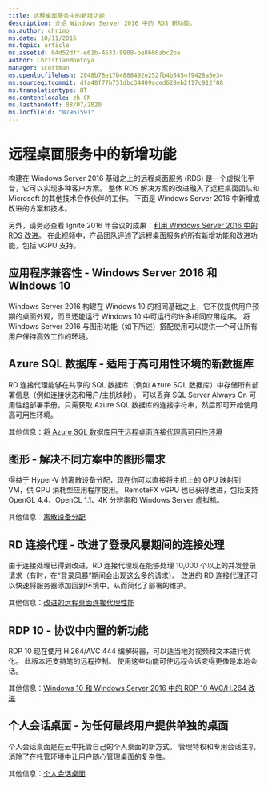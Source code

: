 ```yaml
---
title: 远程桌面服务中的新增功能
description: 介绍 Windows Server 2016 中的 RDS 新功能。
ms.author: chrimo
ms.date: 10/11/2016
ms.topic: article
ms.assetid: 04d52dff-e61b-4633-9908-be8600abc2ba
author: ChristianMontoya
manager: scottman
ms.openlocfilehash: 2048b78e17b4888492e252fb4b5454f9428a5e34
ms.sourcegitcommit: dfa48f77b751dbc34409aced628eb2f17c912f08
ms.translationtype: HT
ms.contentlocale: zh-CN
ms.lasthandoff: 08/07/2020
ms.locfileid: "87961591"
---
```

# <a name="whats-new-in-remote-desktop-services"></a>远程桌面服务中的新增功能

构建在 Windows Server 2016 基础之上的远程桌面服务 (RDS) 是一个虚拟化平台，它可以实现多种客户方案。 整体 RDS 解决方案的改进融入了远程桌面团队和 Microsoft 的其他技术合作伙伴的工作。 下面是 Windows Server 2016 中新增或改进的方案和技术。

另外，请务必查看 Ignite 2016 年会议的成果：[利用 Windows Server 2016 中的 RDS 改进](https://channel9.msdn.com/Events/Ignite/2016/BRK3098)。 在此视频中，产品团队评述了远程桌面服务的所有新增功能和改进功能，包括 vGPU 支持。

## <a name="app-compatibility---windows-server-2016-and-windows-10"></a>应用程序兼容性 - Windows Server 2016 和 Windows 10
Windows Server 2016 构建在 Windows 10 的相同基础之上，它不仅提供用户预期的桌面外观，而且还能运行 Windows 10 中可运行的许多相同应用程序。 将 Windows Server 2016 与图形功能（如下所述）搭配使用可以提供一个可让所有用户保持高效工作的环境。

## <a name="azure-sql-database---the-new-database-for-your-highly-available-environment"></a>Azure SQL 数据库 - 适用于高可用性环境的新数据库
RD 连接代理能够在共享的 SQL 数据库（例如 Azure SQL 数据库）中存储所有部署信息（例如连接状态和用户/主机映射）。 可以丢弃 SQL Server Always On 可用性组部署手册，只需获取 Azure SQL 数据库的连接字符串，然后即可开始使用高可用性环境。

其他信息：[将 Azure SQL 数据库用于远程桌面连接代理高可用性环境](https://techcommunity.microsoft.com/t5/microsoft-security-and/new-windows-server-2016-capability-use-azure-sql-db-for-your/ba-p/249787)

## <a name="graphics---solving-graphics-needs-across-various-scenarios"></a>图形 - 解决不同方案中的图形需求
得益于 Hyper-V 的离散设备分配，现在你可以直接将主机上的 GPU 映射到 VM，供 GPU 消耗型应用程序使用。 RemoteFX vGPU 也已获得改进，包括支持 OpenGL 4.4、OpenCL 1.1、4K 分辨率和 Windows Server 虚拟机。

其他信息：[离散设备分配](https://techcommunity.microsoft.com/t5/virtualization/bg-p/Virtualization)

## <a name="rd-connection-broker---improved-connection-handling-during-logon-storms"></a>RD 连接代理 - 改进了登录风暴期间的连接处理
由于连接处理已得到改进，RD 连接代理现在能够处理 10,000 个以上的并发登录请求（有时，在“登录风暴”期间会出现这么多的请求）。 改进的 RD 连接代理还可以快速将服务器添加回到环境中，从而简化了部署的维护。

其他信息：[改进的远程桌面连接代理性能](https://techcommunity.microsoft.com/t5/microsoft-security-and/improved-remote-desktop-connection-broker-performance-with/ba-p/249559)

## <a name="rdp-10---new-capabilities-built-into-the-protocol"></a>RDP 10 - 协议中内置的新功能
RDP 10 现在使用 H.264/AVC 444 编解码器，可以适当地对视频和文本进行优化。 此版本还支持笔的远程控制。 使用这些功能可使远程会话变得更像是本地会话。

其他信息：[Windows 10 和 Windows Server 2016 中的 RDP 10 AVC/H.264 改进](https://techcommunity.microsoft.com/t5/microsoft-security-and/remote-desktop-protocol-rdp-10-avc-h-264-improvements-in-windows/ba-p/249588)

## <a name="personal-session-desktops---providing-individual-desktops-to-any-end-user"></a>个人会话桌面 - 为任何最终用户提供单独的桌面
个人会话桌面是在云中托管自己的个人桌面的新方式。 管理特权和专用会话主机消除了在托管环境中让用户随心管理桌面的复杂性。

其他信息：[个人会话桌面](rds-personal-session-desktops.md)
